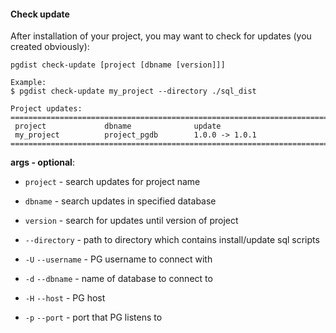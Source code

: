 #### Check update

After installation of your project, you may want to check for updates (you created obviously):

```
pgdist check-update [project [dbname [version]]]

Example:
$ pgdist check-update my_project --directory ./sql_dist

Project updates:
============================================================================
 project             dbname              update
 my_project          project_pgdb        1.0.0 -> 1.0.1
============================================================================
```

**args - optional**:

- `project` - search updates for project name

- `dbname` - search updates in specified database

- `version` - search for updates until version of project

- `--directory` - path to directory which contains install/update sql scripts

- `-U` `--username` - PG username to connect with

- `-d` `--dbname` - name of database to connect to

- `-H` `--host` - PG host

- `-p` `--port` - port that PG listens to
